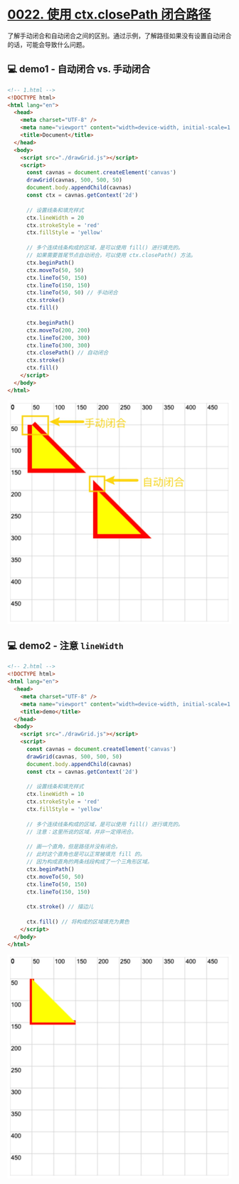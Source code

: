 # [0022. 使用 ctx.closePath 闭合路径](https://github.com/Tdahuyou/canvas/tree/main/0022.%20%E4%BD%BF%E7%94%A8%20ctx.closePath%20%E9%97%AD%E5%90%88%E8%B7%AF%E5%BE%84)

了解手动闭合和自动闭合之间的区别。通过示例，了解路径如果没有设置自动闭合的话，可能会导致什么问题。

## 💻 demo1 - 自动闭合 vs. 手动闭合

```html
<!-- 1.html -->
<!DOCTYPE html>
<html lang="en">
  <head>
    <meta charset="UTF-8" />
    <meta name="viewport" content="width=device-width, initial-scale=1.0" />
    <title>Document</title>
  </head>
  <body>
    <script src="./drawGrid.js"></script>
    <script>
      const cavnas = document.createElement('canvas')
      drawGrid(cavnas, 500, 500, 50)
      document.body.appendChild(cavnas)
      const ctx = cavnas.getContext('2d')

      // 设置线条和填充样式
      ctx.lineWidth = 20
      ctx.strokeStyle = 'red'
      ctx.fillStyle = 'yellow'

      // 多个连续线条构成的区域，是可以使用 fill() 进行填充的。
      // 如果需要首尾节点自动闭合，可以使用 ctx.closePath() 方法。
      ctx.beginPath()
      ctx.moveTo(50, 50)
      ctx.lineTo(50, 150)
      ctx.lineTo(150, 150)
      ctx.lineTo(50, 50) // 手动闭合
      ctx.stroke()
      ctx.fill()

      ctx.beginPath()
      ctx.moveTo(200, 200)
      ctx.lineTo(200, 300)
      ctx.lineTo(300, 300)
      ctx.closePath() // 自动闭合
      ctx.stroke()
      ctx.fill()
    </script>
  </body>
</html>
```

![](md-imgs/2024-10-04-00-49-40.png)

## 💻 demo2 - 注意 `lineWidth`

```html
<!-- 2.html -->
<!DOCTYPE html>
<html lang="en">
  <head>
    <meta charset="UTF-8" />
    <meta name="viewport" content="width=device-width, initial-scale=1.0" />
    <title>demo</title>
  </head>
  <body>
    <script src="./drawGrid.js"></script>
    <script>
      const cavnas = document.createElement('canvas')
      drawGrid(cavnas, 500, 500, 50)
      document.body.appendChild(cavnas)
      const ctx = cavnas.getContext('2d')

      // 设置线条和填充样式
      ctx.lineWidth = 10
      ctx.strokeStyle = 'red'
      ctx.fillStyle = 'yellow'

      // 多个连续线条构成的区域，是可以使用 fill() 进行填充的。
      // 注意：这里所说的区域，并非一定得闭合。

      // 画一个直角，但是路径并没有闭合。
      // 此时这个直角也是可以正常被填充 fill 的。
      // 因为构成直角的两条线段构成了一个三角形区域。
      ctx.beginPath()
      ctx.moveTo(50, 50)
      ctx.lineTo(50, 150)
      ctx.lineTo(150, 150)

      ctx.stroke() // 描边儿

      ctx.fill() // 将构成的区域填充为黄色
    </script>
  </body>
</html>
```

![](md-imgs/2024-10-04-00-49-54.png)